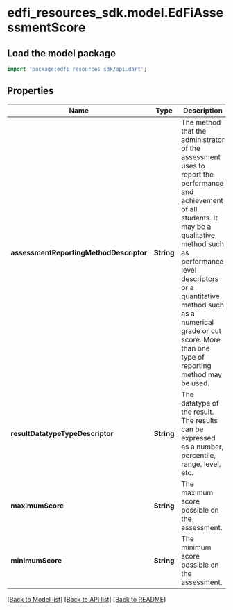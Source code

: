 # edfi_resources_sdk.model.EdFiAssessmentScore

## Load the model package
```dart
import 'package:edfi_resources_sdk/api.dart';
```

## Properties
Name | Type | Description | Notes
------------ | ------------- | ------------- | -------------
**assessmentReportingMethodDescriptor** | **String** | The method that the administrator of the assessment uses to report the performance and achievement of all students. It may be a qualitative method such as performance level descriptors or a quantitative method such as a numerical grade or cut score. More than one type of reporting method may be used. | 
**resultDatatypeTypeDescriptor** | **String** | The datatype of the result. The results can be expressed as a number, percentile, range, level, etc. | [optional] 
**maximumScore** | **String** | The maximum score possible on the assessment. | [optional] 
**minimumScore** | **String** | The minimum score possible on the assessment. | [optional] 

[[Back to Model list]](../README.md#documentation-for-models) [[Back to API list]](../README.md#documentation-for-api-endpoints) [[Back to README]](../README.md)


